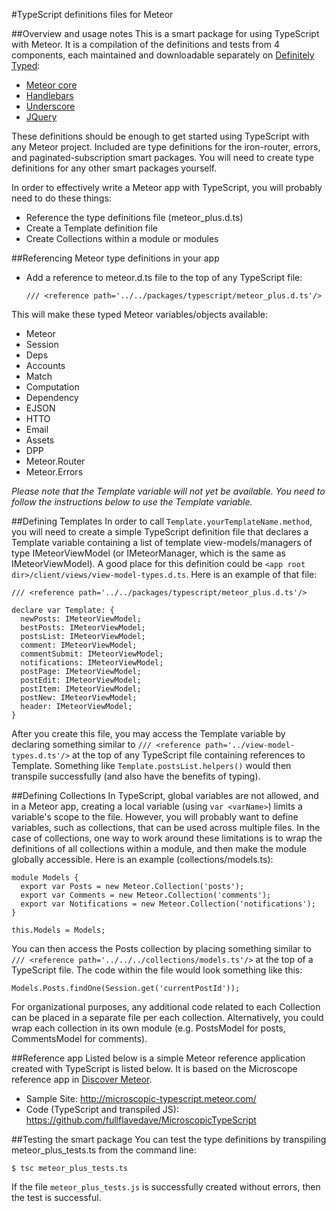 #TypeScript definitions files for Meteor


##Overview and usage notes
This is a smart package for using TypeScript with Meteor.  It is a compilation of the definitions and tests from 4 components, each maintained and downloadable separately on [Definitely Typed](https://github.com/borisyankov/DefinitelyTyped/):
- [Meteor core](https://github.com/borisyankov/DefinitelyTyped/tree/master/meteor)
- [Handlebars](https://github.com/borisyankov/DefinitelyTyped/tree/master/handlebars)
- [Underscore](https://github.com/borisyankov/DefinitelyTyped/tree/master/underscore)
- [JQuery](https://github.com/borisyankov/DefinitelyTyped/tree/master/jquery)

These definitions should be enough to get started using TypeScript with any Meteor project.  Included are type definitions for the iron-router, errors, and paginated-subscription smart packages.  You will need to create type definitions for any other smart packages yourself.

In order to effectively write a Meteor app with TypeScript, you will probably need to do these things:

- Reference the type definitions file (meteor_plus.d.ts)
- Create a Template definition file
- Create Collections within a module or modules


##Referencing Meteor type definitions in your app
- Add a reference to meteor.d.ts file to the top of any TypeScript file:

	`/// <reference path='../../packages/typescript/meteor_plus.d.ts'/>`


This will make these typed Meteor variables/objects available:

- Meteor
- Session
- Deps
- Accounts
- Match
- Computation
- Dependency
- EJSON
- HTTO
- Email
- Assets
- DPP
- Meteor.Router
- Meteor.Errors

*Please note that the Template variable will not yet be available.  You need to follow the instructions below to use the Template variable.*


##Defining Templates
In order to call `Template.yourTemplateName.method`, you will need to create a simple TypeScript definition file that declares a Template variable containing a list of template view-models/managers of type IMeteorViewModel (or IMeteorManager, which is the same as IMeteorViewModel).  A good place for this definition could be `<app root dir>/client/views/view-model-types.d.ts`.  Here is an example of that file:

	/// <reference path='../../packages/typescript/meteor_plus.d.ts'/>

	declare var Template: {
	  newPosts: IMeteorViewModel;
	  bestPosts: IMeteorViewModel;
	  postsList: IMeteorViewModel;
	  comment: IMeteorViewModel;
	  commentSubmit: IMeteorViewModel;
	  notifications: IMeteorViewModel;
	  postPage: IMeteorViewModel;
	  postEdit: IMeteorViewModel;
	  postItem: IMeteorViewModel;
	  postNew: IMeteorViewModel;
	  header: IMeteorViewModel;
	}

After you create this file, you may access the Template variable by declaring something similar to `/// <reference path='../view-model-types.d.ts'/>` at the top of any TypeScript file containing references to Template.  Something like `Template.postsList.helpers()` would then transpile successfully (and also have the benefits of typing).


##Defining Collections
In TypeScript, global variables are not allowed, and in a Meteor app, creating a local variable (using `var <varName>`) limits a variable's scope to the file.  However, you will probably want to define variables, such as collections, that can be used across multiple files.  In the case of collections, one way to work around these limitations is to wrap the definitions of all collections within a module, and then make the module globally accessible.  Here is an example (collections/models.ts):

	module Models {
	  export var Posts = new Meteor.Collection('posts');
	  export var Comments = new Meteor.Collection('comments');
	  export var Notifications = new Meteor.Collection('notifications');
	}

	this.Models = Models;

You can then access the Posts collection by placing something similar to `/// <reference path='../../../collections/models.ts'/>` at the top of a TypeScript file.  The code within the file would look something like this:

	Models.Posts.findOne(Session.get('currentPostId'));

For organizational purposes, any additional code related to each Collection can be placed in a separate file per each collection.  Alternatively, you could wrap each collection in its own module (e.g. PostsModel for posts, CommentsModel for comments).


##Reference app
Listed below is a simple Meteor reference application created with TypeScript is listed below.  It is based on the Microscope reference app in [Discover Meteor](http://www.discovermeteor.com/ "http://www.discovermeteor.com/").

- Sample Site:  <http://microscopic-typescript.meteor.com/>
- Code (TypeScript and transpiled JS):  <https://github.com/fullflavedave/MicroscopicTypeScript>

##Testing the smart package
You can test the type definitions by transpiling meteor_plus_tests.ts from the command line:

	$ tsc meteor_plus_tests.ts

If the file `meteor_plus_tests.js` is successfully created without errors, then the test is successful.